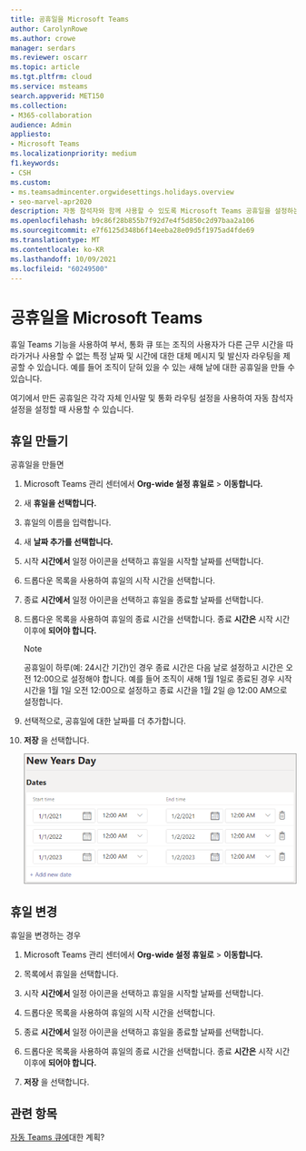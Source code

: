 ```yaml
---
title: 공휴일을 Microsoft Teams
author: CarolynRowe
ms.author: crowe
manager: serdars
ms.reviewer: oscarr
ms.topic: article
ms.tgt.pltfrm: cloud
ms.service: msteams
search.appverid: MET150
ms.collection:
- M365-collaboration
audience: Admin
appliesto:
- Microsoft Teams
ms.localizationpriority: medium
f1.keywords:
- CSH
ms.custom:
- ms.teamsadmincenter.orgwidesettings.holidays.overview
- seo-marvel-apr2020
description: 자동 참석자와 함께 사용할 수 있도록 Microsoft Teams 공휴일을 설정하는 방법에 대해 자세히 알아보습니다.
ms.openlocfilehash: b9c86f28b855b7f92d7e4f5d850c2d97baa2a106
ms.sourcegitcommit: e7f6125d348b6f14eeba28e09d5f1975ad4fde69
ms.translationtype: MT
ms.contentlocale: ko-KR
ms.lasthandoff: 10/09/2021
ms.locfileid: "60249500"
---
```

# <a name="set-up-holidays-in-microsoft-teams"></a>공휴일을 Microsoft Teams

휴일 Teams 기능을 사용하여 부서, 통화 큐 또는 조직의 사용자가 다른 근무 시간을 따라가거나 사용할 수 없는 특정 날짜 및 시간에 대한 대체 메시지 및 발신자 라우팅을 제공할 수 있습니다. 예를 들어 조직이 닫혀 있을 수 있는 새해 날에 대한 공휴일을 만들 수 있습니다.

여기에서 만든 공휴일은 각각 [](create-a-phone-system-auto-attendant.md)자체 인사말 및 통화 라우팅 설정을 사용하여 자동 참석자 설정을 설정할 때 사용할 수 있습니다.

## <a name="create-a-holiday"></a>휴일 만들기

공휴일을 만들면

1. Microsoft Teams 관리 센터에서 **Org-wide 설정 휴일로**  >  **이동합니다.**

2. 새 **휴일을 선택합니다.**

3. 휴일의 이름을 입력합니다.

4. 새 **날짜 추가를 선택합니다.**

5. 시작 **시간에서** 일정 아이콘을 선택하고 휴일을 시작할 날짜를 선택합니다.

6. 드롭다운 목록을 사용하여 휴일의 시작 시간을 선택합니다.

7. 종료 **시간에서** 일정 아이콘을 선택하고 휴일을 종료할 날짜를 선택합니다.

8. 드롭다운 목록을 사용하여 휴일의 종료 시간을 선택합니다. 종료 **시간은** 시작 시간 이후에 **되어야 합니다.**  

   > [!NOTE]
   > 공휴일이 하루(예: 24시간 기간)인 경우 종료  시간은 다음 날로 설정하고 시간은 오전 12:00으로 설정해야 합니다. 예를 들어 조직이 새해 1월 1일로 종료된  경우 시작 시간을 1월 1일 오전 12:00으로 설정하고 종료 시간을 1월 2일 @ 12:00 AM으로 설정합니다. 

9. 선택적으로, 공휴일에 대한 날짜를 더 추가합니다.

10. **저장** 을 선택합니다.

    ![3년 동안 설정된 날짜가 있는 공휴일 사용자 인터페이스 스크린샷](media/holidays-set-up.png)

## <a name="change-a-holiday"></a>휴일 변경

휴일을 변경하는 경우

1. Microsoft Teams 관리 센터에서 **Org-wide 설정 휴일로**  >  **이동합니다.**

2. 목록에서 휴일을 선택합니다.

3. 시작 **시간에서** 일정 아이콘을 선택하고 휴일을 시작할 날짜를 선택합니다.

4. 드롭다운 목록을 사용하여 휴일의 시작 시간을 선택합니다.

5. 종료 **시간에서** 일정 아이콘을 선택하고 휴일을 종료할 날짜를 선택합니다. 

6. 드롭다운 목록을 사용하여 휴일의 종료 시간을 선택합니다. 종료 **시간은** 시작 시간 이후에 **되어야 합니다.**  

7. **저장** 을 선택합니다.

## <a name="related-topics"></a>관련 항목

[자동 Teams 큐에](plan-auto-attendant-call-queue.md)대한 계획?
